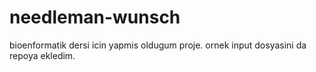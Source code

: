 # needleman-wunsch
bioenformatik dersi icin yapmis oldugum proje. ornek input dosyasini da repoya ekledim.
